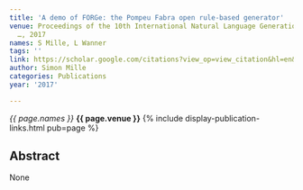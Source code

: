 ```yaml
---
title: 'A demo of FORGe: the Pompeu Fabra open rule-based generator'
venue: Proceedings of the 10th International Natural Language Generation Conference
  …, 2017
names: S Mille, L Wanner
tags: ''
link: https://scholar.google.com/citations?view_op=view_citation&hl=en&user=hg8-G68AAAAJ&pagesize=100&sortby=pubdate&citation_for_view=hg8-G68AAAAJ:_Qo2XoVZTnwC
author: Simon Mille
categories: Publications
year: '2017'

---
```


*{{ page.names }}*
**{{ page.venue }}**
{% include display-publication-links.html pub=page %}
## Abstract

None